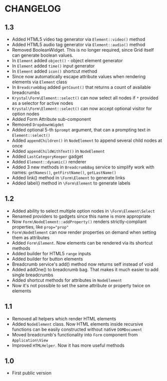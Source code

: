 CHANGELOG
=========

1.3
---

 * Added HTML5 video tag generator via `Element::video()` method
 * Added HTML5 audio tag generator via `Element::audio()` method
 * Removed BooleanWidget. This is no longer required, since Grid itself can generate boolean values.
 * In `Element` added `object()` - object element generator
 * In `Element` added `time()` input generator
 * In `Element` added `icon()` shortcut method
 * Since now automatically escape attribute values when rendering elements via `Element` class
 * In `BreadcrumbBag` added `getCount()` that returns a count of available breadcrumbs
 * `Krystal\Form\Element::select()` can now select all nodes if `*` provided as a selector for active nodes
 * `Krystal\Form\Element::select()` can now accept optional visitor for option nodes
 * Added Form Attribute sub-component
 * Removed `DropdownWigdet`
 * Added optional 5-th `$prompt` argument, that can a prompting text in `Element::select()`
 * Added `appendChildren()` in `NodeElement` to append several child nodes at once
 * Added `appendChildWithText()` in `NodeElement`
 * Added `LastCategoryKeeper` gadget
 * Added `Element::dynamic()` renderer
 * Added 3 new methods in `BreadcrumbBag` service to simplify work with names: `getNames()`, `getFirstName()`, `getLastName()`
 * Added link() method in `\Form\Element` to generate links
 * Added label() method in `\Form\Element` to generate labels

1.2
---

 * Added ability to select multiple option nodes in `\Form\Element\Select`
 * Renamed providers to gadgets since this name is more appropriate
 * Now `Form\NodeElement::addProperty()` renders strictly-compliant properties, like `prop="prop"`
 * `Form\NodeElement` can now render properties on demand when setting them as attributes
 * Added `Form\Element`. Now elements can be rendered via its shortcut methods
 * Added builder for  HTML5 `range` inputs
 * Added builder for button elements
 * Breadcrumb service's add() method now returns self instead of void
 * Added addOne() to breadcrumb bag. That makes it much easier to add single breadcrumbs
 * Added shortcut methods for attributes in `NodeElement`
 * Now it's not possible to set the same attribute or property twice on elements

1.1
---

 * Removed all helpers which render HTML elements
 * Added `NodeElement` class. Now HTML elements inside recursive functions can be easily constructed without native `DOMDocument` 
 * Moved breadcrumb's functionality into `Form` component from `Application\View`
 * Improved `HTMLHelper`. Now it has more useful methods
 
1.0
---

 * First public version